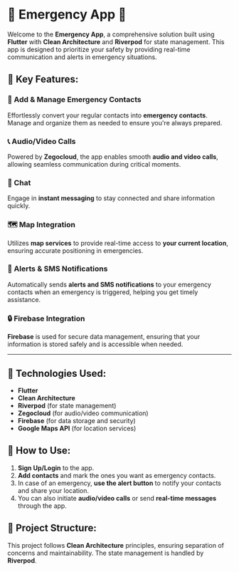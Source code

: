 # 🚨 Emergency App 🚨

Welcome to the **Emergency App**, a comprehensive solution built using **Flutter** with **Clean Architecture** and **Riverpod** for state management. This app is designed to prioritize your safety by providing real-time communication and alerts in emergency situations.

## 🌟 Key Features:

### 📱 Add & Manage Emergency Contacts
Effortlessly convert your regular contacts into **emergency contacts**. Manage and organize them as needed to ensure you're always prepared.

### 📞 Audio/Video Calls
Powered by **Zegocloud**, the app enables smooth **audio and video calls**, allowing seamless communication during critical moments.

### 💬 Chat
Engage in **instant messaging** to stay connected and share information quickly.

### 🗺️ Map Integration
Utilizes **map services** to provide real-time access to **your current location**, ensuring accurate positioning in emergencies.

### 📩 Alerts & SMS Notifications
Automatically sends **alerts and SMS notifications** to your emergency contacts when an emergency is triggered, helping you get timely assistance.

### 🔒 Firebase Integration
**Firebase** is used for secure data management, ensuring that your information is stored safely and is accessible when needed.

---

## 🔧 Technologies Used:
- **Flutter**
- **Clean Architecture**
- **Riverpod** (for state management)
- **Zegocloud** (for audio/video communication)
- **Firebase** (for data storage and security)
- **Google Maps API** (for location services)

## 📲 How to Use:
1. **Sign Up/Login** to the app.
2. **Add contacts** and mark the ones you want as emergency contacts.
3. In case of an emergency, **use the alert button** to notify your contacts and share your location.
4. You can also initiate **audio/video calls** or send **real-time messages** through the app.

## 📁 Project Structure:
This project follows **Clean Architecture** principles, ensuring separation of concerns and maintainability. The state management is handled by **Riverpod**.


